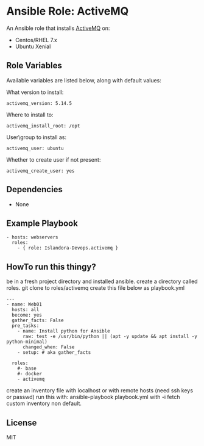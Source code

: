 # Ansible Role: ActiveMQ

An Ansible role that installs [ActiveMQ](http://activemq.apache.org/) on:

* Centos/RHEL 7.x
* Ubuntu Xenial

## Role Variables

Available variables are listed below, along with default values:

What version to install:
```
activemq_version: 5.14.5
```

Where to install to:
```
activemq_install_root: /opt
```

User\group to install as:
```
activemq_user: ubuntu
```

Whether to create user if not present:
```
activemq_create_user: yes
```

## Dependencies

* None
  
## Example Playbook

    - hosts: webservers
      roles:
        - { role: Islandora-Devops.activemq }
        
## HowTo run this thingy?
be in a fresh project directory and installed ansible.
create a directory called roles.
git clone <this-repo> to roles/activemq
create this file below as playbook.yml
  
```
---
- name: Web01
  hosts: all
  become: yes
  gather_facts: False
  pre_tasks:
    - name: Install python for Ansible
      raw: test -e /usr/bin/python || (apt -y update && apt install -y python-minimal)
      changed_when: False
    - setup: # aka gather_facts

  roles:
    #- base
    #- docker
    - activemq
```
create an inventory file with localhost or with remote hosts (need ssh keys or passwd)
run this with: ansible-playbook playbook.yml
with -i fetch custom inventory non default.

## License

MIT

